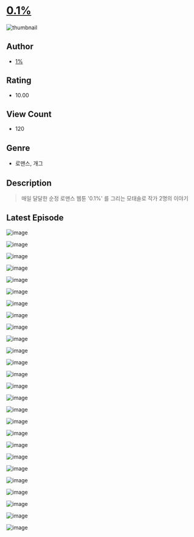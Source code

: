 # [0.1%](https://comic.naver.com/bestChallenge/list?titleId=810224)
![thumbnail](https://image-comic.pstatic.net/user_contents_data/challenge_comic/2023/05/23/359374/upload_3905519389279205425_480x623.jpeg)

## Author
- [1%](https://comic.naver.com/artistTitle?id=359374)

## Rating
- 10.00

## View Count
- 120

## Genre
- 로맨스, 개그

## Description
> 매일 달달한 순정 로맨스 웹툰 '0.1%' 를 그리는 모태솔로 작가 2명의 이야기


## Latest Episode
![image](https://image-comic.pstatic.net/user_contents_data/challenge_comic/2023/05/23/359374/upload_3617065833671636792.jpeg)

![image](https://image-comic.pstatic.net/user_contents_data/challenge_comic/2023/05/23/359374/upload_4050487794885747763.jpeg)

![image](https://image-comic.pstatic.net/user_contents_data/challenge_comic/2023/05/23/359374/upload_3486174674611691878.jpeg)

![image](https://image-comic.pstatic.net/user_contents_data/challenge_comic/2023/05/23/359374/upload_4121468099473061943.jpeg)

![image](https://image-comic.pstatic.net/user_contents_data/challenge_comic/2023/05/23/359374/upload_4064046989428666932.jpeg)

![image](https://image-comic.pstatic.net/user_contents_data/challenge_comic/2023/05/23/359374/upload_3762535814235500856.jpeg)

![image](https://image-comic.pstatic.net/user_contents_data/challenge_comic/2023/05/23/359374/upload_3919313892139033446.jpeg)

![image](https://image-comic.pstatic.net/user_contents_data/challenge_comic/2023/05/23/359374/upload_4063431250029263155.jpeg)

![image](https://image-comic.pstatic.net/user_contents_data/challenge_comic/2023/05/23/359374/upload_3977069219395167537.jpeg)

![image](https://image-comic.pstatic.net/user_contents_data/challenge_comic/2023/05/23/359374/upload_7005407916290237497.jpeg)

![image](https://image-comic.pstatic.net/user_contents_data/challenge_comic/2023/05/23/359374/upload_7161340659552499812.jpeg)

![image](https://image-comic.pstatic.net/user_contents_data/challenge_comic/2023/05/23/359374/upload_3905577873815451442.jpeg)

![image](https://image-comic.pstatic.net/user_contents_data/challenge_comic/2023/05/23/359374/upload_4122256243101478968.jpeg)

![image](https://image-comic.pstatic.net/user_contents_data/challenge_comic/2023/05/23/359374/upload_3690247314149030245.jpeg)

![image](https://image-comic.pstatic.net/user_contents_data/challenge_comic/2023/05/23/359374/upload_3907210653696811878.jpeg)

![image](https://image-comic.pstatic.net/user_contents_data/challenge_comic/2023/05/23/359374/upload_3834587708804970807.jpeg)

![image](https://image-comic.pstatic.net/user_contents_data/challenge_comic/2023/05/23/359374/upload_7233964497820869944.jpeg)

![image](https://image-comic.pstatic.net/user_contents_data/challenge_comic/2023/05/23/359374/upload_3702349457478726200.jpeg)

![image](https://image-comic.pstatic.net/user_contents_data/challenge_comic/2023/05/23/359374/upload_3978760070693466933.jpeg)

![image](https://image-comic.pstatic.net/user_contents_data/challenge_comic/2023/05/23/359374/upload_7378358747202282803.jpeg)

![image](https://image-comic.pstatic.net/user_contents_data/challenge_comic/2023/05/23/359374/upload_7377289145659842917.jpeg)

![image](https://image-comic.pstatic.net/user_contents_data/challenge_comic/2023/05/23/359374/upload_3486687926696359729.jpeg)

![image](https://image-comic.pstatic.net/user_contents_data/challenge_comic/2023/05/23/359374/upload_4063765518780610360.jpeg)

![image](https://image-comic.pstatic.net/user_contents_data/challenge_comic/2023/05/23/359374/upload_7076388001835082291.jpeg)

![image](https://image-comic.pstatic.net/user_contents_data/challenge_comic/2023/05/23/359374/upload_3775483469874017380.jpeg)

![image](https://image-comic.pstatic.net/user_contents_data/challenge_comic/2023/05/23/359374/upload_3546695083727796322.jpeg)
